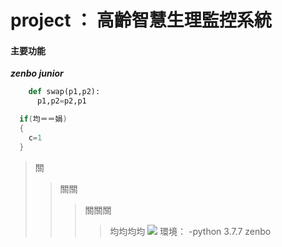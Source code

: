 # project ： 高齡智慧生理監控系統



#### 主要功能

***zenbo junior***



```python
    def swap(p1,p2):
      p1,p2=p2,p1
```

```C++
  if(均＝＝娟)
  {
    c=1
  }
```

>關
>>關關
>>>關關關
>>>>均均均均
![](web)
環境：
-python 3.7.7
 zenbo   
